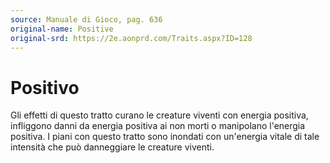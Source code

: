 ```yaml
---
source: Manuale di Gioco, pag. 636
original-name: Positive
original-srd: https://2e.aonprd.com/Traits.aspx?ID=128
---
```


# Positivo

Gli effetti di questo tratto curano le creature viventi con energia positiva,
infliggono danni da energia positiva ai non morti o manipolano l'energia
positiva. I piani con questo tratto sono inondati con un'energia vitale di tale
intensità che può danneggiare le creature viventi.
